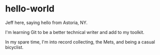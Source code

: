 # hello-world

Jeff here, saying hello from Astoria, NY.

I'm learning Git to be a better technical writer and add to my toolkit.

In my spare time, I'm into record collecting, the Mets, and being a casual bicyclist.
